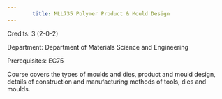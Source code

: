 ```yaml
---
        title: MLL735 Polymer Product & Mould Design
---
```

Credits: 3 (2-0-2)

Department: Department of Materials Science and Engineering

Prerequisites: EC75

Course covers the types of moulds and dies, product and mould design, details of construction and manufacturing methods of tools, dies and moulds.